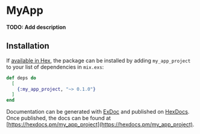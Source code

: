 # MyApp

**TODO: Add description**

## Installation

If [available in Hex](https://hex.pm/docs/publish), the package can be installed
by adding `my_app_project` to your list of dependencies in `mix.exs`:

```elixir
def deps do
  [
    {:my_app_project, "~> 0.1.0"}
  ]
end
```

Documentation can be generated with [ExDoc](https://github.com/elixir-lang/ex_doc)
and published on [HexDocs](https://hexdocs.pm). Once published, the docs can
be found at [https://hexdocs.pm/my_app_project](https://hexdocs.pm/my_app_project).

